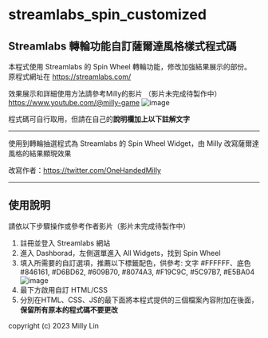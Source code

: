 # streamlabs_spin_customized
## Streamlabs 轉輪功能自訂薩爾達風格樣式程式碼

本程式使用 Streamlabs 的 Spin Wheel 轉輪功能，修改加強結果展示的部份。
原程式網址在
https://streamlabs.com/

效果展示和詳細使用方法請參考Milly的影片
（影片未完成待製作中）
https://www.youtube.com/@milly-game
![image](https://cdn.discordapp.com/attachments/1036159944652763237/1135881292198715482/image.png)


程式碼可自行取用，但請在自己的**說明欄加上以下註解文字**

---

使用到轉輪抽選程式為 Streamlabs 的 Spin Wheel Widget，由 Milly 改寫薩爾達風格的結果顯現效果

改寫作者：https://twitter.com/OneHandedMilly


---

## 使用說明

請依以下步驟操作或參考作者影片（影片未完成待製作中）


1. 註冊並登入 Streamlabs 網站
2. 進入 Dashborad，左側選單進入 All Widgets，找到 Spin Wheel
3. 填入所需要的自訂選項，推薦以下標籤配色，供參考: 文字 #FFFFFF、底色 #846161, #D6BD62, #609B70, #8074A3, #F19C9C, #5C97B7, #E5BA04
   ![image](https://cdn.discordapp.com/attachments/1036159944652763237/1135880682279813260/image.png)
5. 最下方啟用自訂 HTML/CSS
6. 分別在HTML、CSS、JS的最下面將本程式提供的三個檔案內容附加在後面，**保留所有原本的程式碼不要更改**



copyright (c) 2023 Milly Lin

